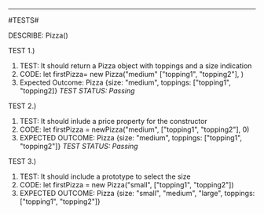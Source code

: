 

---
#TESTS#

DESCRIBE: Pizza()

TEST 1.)

1. TEST: It should return a Pizza object with toppings and a size indication
1. CODE: let firstPizza= new Pizza("medium" ["topping1", "topping2"], )
1. Expected Outcome: Pizza {size: "medium", toppings: ["topping1", "topping2]}
_TEST STATUS: Passing_


TEST 2.)

1. TEST: It should inlude a price property for the constructor
1. CODE: let firstPizza =  newPizza("medium", ["topping1", "topping2"], 0)
1. EXPECTED OUTCOME: Pizza {size: "medium", toppings: ["topping1", "topping2"]}
_TEST STATUS: Passing_

TEST 3.)

1. TEST: It should include a prototype to select the size
1. CODE: let firstPizza = new Pizza("small", ["topping1", "topping2"])
1. EXPECTED OUTCOME: Pizza {size: "small", "medium", "large", toppings: ["topping1", "topping2"]}

